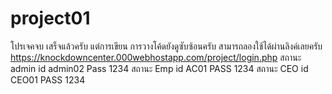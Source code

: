 # project01
โปรเจคจบ เสร็จแล้วครับ แต่การเขียน การวางโค้ดยังดูซับซ้อนครับ
สามารถลองใช้ได้ผ่านลิงค์เลยครับ https://knockdowncenter.000webhostapp.com/project/login.php
สถานะ admin 
id admin02 Pass 1234 
สถานะ Emp 
id AC01 PASS 1234 
สถานะ CEO
id CEO01 PASS 1234
